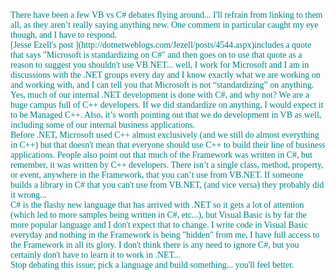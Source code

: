 <p class="MsoNormal" style="MARGIN: 0in 0in 0pt">
  <font face="Trebuchet MS"> <font color="teal">There have been a few VB vs C# debates flying around... I'll refrain from linking to them all, as they aren’t really saying anything new. One comment in particular caught my eye though, and I have to respond.<o:p></o:p>


<p class="MsoNormal" style="MARGIN: 0in 0in 0pt">
  <o:p> </o:p>


<p class="MsoNormal" style="MARGIN: 0in 0in 0pt">
  <font face="Trebuchet MS"><font color="teal">[Jesse Ezell's post ](http://dotnetweblogs.com/Jezell/posts/4544.aspx)includes a quote that says "Microsoft is standardizing on C#" and then goes on to use that quote as a reason to suggest you shouldn't use VB.NET... well, I work for Microsoft and I am in discussions with the .NET groups every day and I know exactly what we are working on and working with, and I can tell you that Microsoft is not “standardizing” on anything.<span style="mso-spacerun: yes">   </span>Yes, much of our internal .NET development is done with C#, and why not? We are a huge campus full of C++ developers. If we did standardize on anything, I would expect it to be Managed C++.<span style="mso-spacerun: yes">  </span>Also, it’s worth pointing out that we do development in VB as well, including some of our internal business applications.<o:p></o:p>


<p class="MsoNormal" style="MARGIN: 0in 0in 0pt">
  <o:p> </o:p>


<p class="MsoNormal" style="MARGIN: 0in 0in 0pt">
  <font face="Trebuchet MS"><font color="teal">Before .NET, Microsoft used C++ almost exclusively (and we still do almost everything in C++) but that doesn't mean that everyone should use C++ to build their line of business applications. People also point out that much of the Framework was written in C#, but remember, it was written by C++ developers. There isn’t a single class, method, property, or event, anywhere in the Framework, that you can’t use from VB.NET. If someone builds a library in C# that you can't use from VB.NET, (and vice versa) they probably did it wrong... <o:p></o:p>


<p class="MsoNormal" style="MARGIN: 0in 0in 0pt">
  <o:p> </o:p>


<p class="MsoNormal" style="MARGIN: 0in 0in 0pt">
  <font face="Trebuchet MS"><font color="teal">C# is the flashy new language that has arrived with .NET so it gets a lot of attention (which led to more samples being written in C#, etc...), but Visual Basic is by far the more popular language and I don't expect that to change. I write code in Visual Basic everyday and nothing in the Framework is being "hidden" from me, I have full access to the Framework in all its glory. I don't think there is any need to ignore C#, but you certainly don't have to learn it to work in .NET... <o:p></o:p>


<p class="MsoNormal" style="MARGIN: 0in 0in 0pt">
  <o:p> </o:p>


<p class="MsoNormal" style="MARGIN: 0in 0in 0pt">
  Stop debating this issue; pick a language and build something... you'll feel better.
